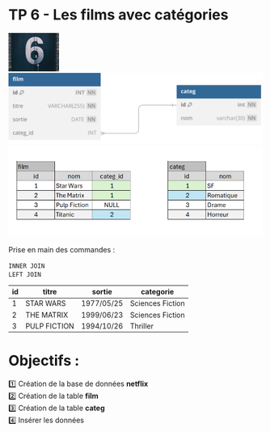 # TP 6 - Les films avec catégories
<img src="../img/num/six.webp" width="100">

<img src="../img/db-svg/06-film_categ.svg" width="600">
  
<img src="../img/xl/03-film-categ.png" width="600">


Prise en main des commandes :  
  
<code>INNER JOIN</code>    
<code>LEFT JOIN</code> 

| id | titre | sortie | categorie |
|---|---|---|---|
| 1 | STAR WARS | 1977/05/25 | Sciences Fiction |
| 2 | THE MATRIX | 1999/06/23 | Sciences Fiction |
| 3 | PULP FICTION | 1994/10/26 | Thriller |

# Objectifs :
:one: Création de la base de données **netflix**  
:two: Création de la table **film**  
:three: Création de la table **categ**  
:four: Insérer  les données  
